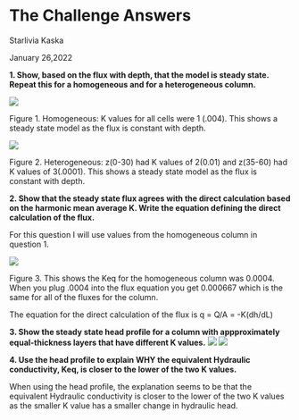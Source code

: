 # **The Challenge Answers**
Starlivia Kaska

January 26,2022


**1. Show, based on the flux with depth, that the model is steady state. Repeat this for a homogeneous and for a heterogeneous column.**


![](assets/homogeneousQ1.jpg)

Figure 1. Homogeneous: K values for all cells were 1 (.004). This shows a steady state model as the flux is constant with depth.

![](assets/heterogeneosQ1.jpg)

Figure 2. Heterogeneous: z(0-30) had K values of 2(0.01) and z(35-60) had K values of 3(.0001). This shows a steady state model as the flux is constant with depth.



**2. Show that the steady state flux agrees with the direct calculation based on the harmonic mean average K. Write the equation defining the direct calculation of the flux.**

For this question I will use values from the homogeneous column in question 1. 

![](assets/homogeneousQ2_LI.jpg)

Figure 3. This shows the Keq for the homogeneous column was 0.0004. When you plug .0004 into the flux equation you get 0.000667 which is the same for all of the fluxes for the column. 


The equation for the direct calculation of the flux is q = Q/A = -K(dh/dL)

**3. Show the steady state head profile for a column with appproximately equal-thickness layers that have different K values.** 
![](assets/heterogeneousq3(1).jpg)  ![](assets/heterogeneousQ3(2).jpg)

**4. Use the head profile to explain WHY the equivalent Hydraulic conductivity, Keq, is closer to the lower of the two K values.** 

When using the head profile, the explanation seems to be that the equivalent Hydraulic conductivity is closer to the lower of the two K values as the smaller K value has a smaller change in hydraulic head. 
